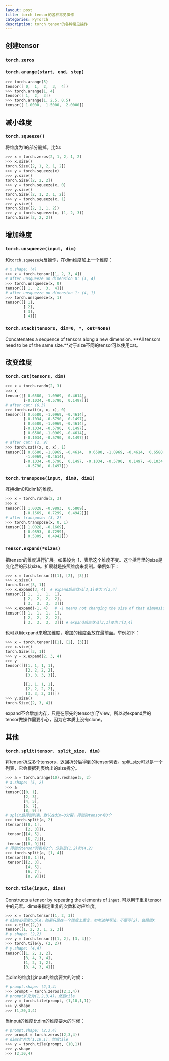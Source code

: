 ```yaml
---
layout: post
title: torch tensor的各种常见操作
categories: PyTorch
description: torch tensor的各种常见操作
---
```

## 创建tensor

### `torch.zeros`

### `torch.arange(start, end, step)`

```python
>>> torch.arange(5)
tensor([ 0,  1,  2,  3,  4])
>>> torch.arange(1, 4)
tensor([ 1,  2,  3])
>>> torch.arange(1, 2.5, 0.5)
tensor([ 1.0000,  1.5000,  2.0000])
```



## 减小维度

### `torch.squeeze()`

将维度为1的部分删掉。比如:

```python
>>> x = torch.zeros(2, 1, 2, 1, 2)
>>> x.size()
torch.Size([2, 1, 2, 1, 2])
>>> y = torch.squeeze(x)
>>> y.size()
torch.Size([2, 2, 2])
>>> y = torch.squeeze(x, 0)
>>> y.size()
torch.Size([2, 1, 2, 1, 2])
>>> y = torch.squeeze(x, 1)
>>> y.size()
torch.Size([2, 2, 1, 2])
>>> y = torch.squeeze(x, (1, 2, 3))
torch.Size([2, 2, 2])
```

## 增加维度

### `torch.unsqueeze(input, dim)`

和`torch.squeeze`为反操作，在dim维度加上一个维度：

```python
# x.shape: (4)
>>> x = torch.tensor([1, 2, 3, 4])
# after unsqueeze on dimension 0: (1, 4)
>>> torch.unsqueeze(x, 0)
tensor([[ 1,  2,  3,  4]])
# after unsquezze on dimension 1: (4, 1)
>>> torch.unsqueeze(x, 1)
tensor([[ 1],
        [ 2],
        [ 3],
        [ 4]])
```

### `torch.stack(tensors, dim=0, *, out=None)`

Concatenates a sequence of tensors along a new dimension. **All tensors need to be of the same size.**对于size不同的tensor可以使用cat。

## 改变维度

### `torch.cat(tensors, dim)`

```python
>>> x = torch.randn(2, 3)
>>> x
tensor([[ 0.6580, -1.0969, -0.4614],
        [-0.1034, -0.5790,  0.1497]])
# after cat: (6,3)
>>> torch.cat((x, x, x), 0)
tensor([[ 0.6580, -1.0969, -0.4614],
        [-0.1034, -0.5790,  0.1497],
        [ 0.6580, -1.0969, -0.4614],
        [-0.1034, -0.5790,  0.1497],
        [ 0.6580, -1.0969, -0.4614],
        [-0.1034, -0.5790,  0.1497]])
# after cat: (2, 9)
>>> torch.cat((x, x, x), 1)
tensor([[ 0.6580, -1.0969, -0.4614,  0.6580, -1.0969, -0.4614,  0.6580,
         -1.0969, -0.4614],
        [-0.1034, -0.5790,  0.1497, -0.1034, -0.5790,  0.1497, -0.1034,
         -0.5790,  0.1497]])
```

### `torch.transpose(input, dim0, dim1)`

互换dim0和dim1的维度。

```python
>>> x = torch.randn(2, 3)
>>> x
tensor([[ 1.0028, -0.9893,  0.5809],
        [-0.1669,  0.7299,  0.4942]])
# after transpose: (3, 2)
>>> torch.transpose(x, 0, 1)
tensor([[ 1.0028, -0.1669],
        [-0.9893,  0.7299],
        [ 0.5809,  0.4942]])
```

### `Tensor.expand(*sizes)`
把tensor的维度进行扩展。如果设为-1，表示这个维度不变。这个括号里的size是变化后的形状size。扩展就是按照维度来复制。举例如下：

```python
>>> x = torch.tensor([[1], [2], [3]])
>>> x.size()
torch.Size([3, 1])
>>> x.expand(3, 4)  # expand后形状从[3,1]变为了[3,4]
tensor([[ 1,  1,  1,  1],
        [ 2,  2,  2,  2],
        [ 3,  3,  3,  3]])
>>> x.expand(-1, 4)   # -1 means not changing the size of that dimension
tensor([[ 1,  1,  1,  1],
        [ 2,  2,  2,  2],
        [ 3,  3,  3,  3]]) # expand后形状从[3,1]变为了[3,4]
```
也可以用expand来增加维度，增加的维度会放在最前面。举例如下：

```python
>>> x = torch.tensor([[1], [2], [3]])
>>> x.size()
torch.Size([3, 1])
>>> y = x.expand(2, 3, 4)
>>> y
tensor([[[1, 1, 1, 1],
         [2, 2, 2, 2],
         [3, 3, 3, 3]],

        [[1, 1, 1, 1],
         [2, 2, 2, 2],
         [3, 3, 3, 3]]])
>>> y.size()
torch.Size([2, 3, 4])
```

expand不会增加内存，只是在原先的tensor加了view。所以对expand后的tensor做操作需要小心，因为它本质上没有clone。

## 其他

### `torch.split(tensor, split_size, dim)`

将tensor拆成多个tensors，返回拆分后得到的tensor列表。split_size可以是一个列表，它会根据列表给出的size拆分。

```python
>>> a = torch.arange(10).reshape(5, 2)
# a.shape: (5, 2)
>>> a
tensor([[0, 1],
        [2, 3],
        [4, 5],
        [6, 7],
        [8, 9]])
# split后得到列表，默认在dim=0分裂，得到的tensor有3个
>>> torch.split(a, 2)
(tensor([[0, 1],
         [2, 3]]),
 tensor([[4, 5],
         [6, 7]]),
 tensor([[8, 9]]))
# 得到的tensor列表有2个，分别是(1,2)和(4,2)
>>> torch.split(a, [1, 4])
(tensor([[0, 1]]),
 tensor([[2, 3],
         [4, 5],
         [6, 7],
         [8, 9]]))
```

### `torch.tile(input, dims)`

Constructs a tensor by repeating the elements of `input`. 可以用于重复tensor中的元素。dims来指定重复的次数和对应维度。

```python
>>> x = torch.tensor([1, 2, 3])
# dims必须是tuple，如果只是在一个维度上重复，参考这种写法，不要写(2)，会报错X
>>> x.tile((2,))
tensor([1, 2, 3, 1, 2, 3])
# y.shape: (2,2)
>>> y = torch.tensor([[1, 2], [3, 4]])
>>> torch.tile(y, (2, 2))
# y.shape: (4,4)
tensor([[1, 2, 1, 2],
        [3, 4, 3, 4],
        [1, 2, 1, 2],
        [3, 4, 3, 4]])
```

当dim的维度比input的维度要大的时候：

```python
# prompt.shape: (2,3,4)
>>> prompt = torch.zeros((2,3,4))
# prompt扩充为(1,2,3,4)，然后tile
>>> y = torch.tile(prompt, (1,10,1,1))
>>> y.shape
>>> (1,20,3,4)
```

当input的维度比dim的维度要大的时候：

```python
# prompt.shape: (2,3,4)
>>> prompt = torch.zeros((2,3,4))
# dims扩充为(1,10,1)，然后tile
>>> y = torch.tile(prompt, (10,1))
>>> y.shape
>>> (2,30,4)
```

